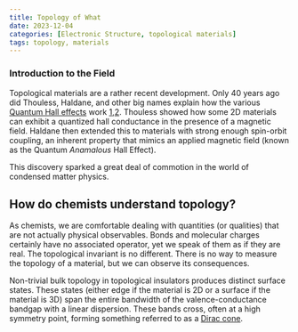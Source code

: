 ```yaml
---
title: Topology of What
date: 2023-12-04
categories: [Electronic Structure, topological materials]
tags: topology, materials 
---
```


### Introduction to the Field

Topological materials are a rather recent development. Only 40 years ago did Thouless, Haldane, and other big names explain how the various [Quantum Hall effects](https://en.wikipedia.org/wiki/Quantum_Hall_effect) work [1][thouless],[2][haldane]. Thouless showed how some 2D materials can exhibit a quantized hall conductance in the presence of a magnetic field. Haldane then extended this to materials with strong enough spin-orbit coupling, an inherent property that mimics an applied magnetic field (known as the Quantum *Anamalous* Hall Effect). 

This discovery sparked a great deal of commotion in the world of condensed matter physics. 


## How do chemists understand topology?

As chemists, we are comfortable dealing with quantities (or qualities) that are not actually physical observables. Bonds and molecular charges certainly have no associated operator, yet we speak of them as if they are real. The topological invariant is no different. There is no way to measure the topology of a material, but we can observe its consequences. 

Non-trivial bulk topology in topological insulators produces distinct surface states. These states (either edge if the material is 2D or a surface if the material is 3D) span the entire bandwidth of the valence-conductance bandgap with a linear dispersion. These bands cross, often at a high symmetry point, forming something referred to as a [Dirac cone](https://ui.adsabs.harvard.edu/abs/1947PhRv...71..622W/abstract). 

[thouless]: https://journals.aps.org/prl/pdf/10.1103/PhysRevLett.49.405
[haldane]: https://journals.aps.org/prl/abstract/10.1103/PhysRevLett.61.2015